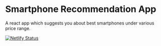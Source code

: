 # Smartphone Recommendation App

A react app which suggests you about best smartphones under various price range.

[![Netlify Status](https://api.netlify.com/api/v1/badges/9249273d-24b4-418b-ab94-990dcc581164/deploy-status)](https://app.netlify.com/sites/smartphone-recommendation-app/deploys)

